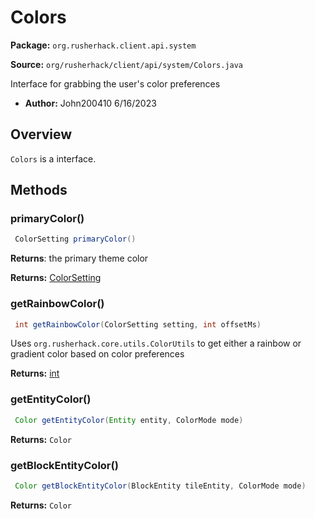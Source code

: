 # Colors

**Package:** `org.rusherhack.client.api.system`

**Source:** `org/rusherhack/client/api/system/Colors.java`

Interface for grabbing the user's color preferences
* **Author:** John200410 6/16/2023



## Overview

`Colors` is a interface.

## Methods

### primaryColor()

```java
 ColorSetting primaryColor()
```

**Returns**: the primary theme color



**Returns:** [ColorSetting](/client/api/setting/ColorSetting.md)

### getRainbowColor()

```java
 int getRainbowColor(ColorSetting setting, int offsetMs)
```

Uses `org.rusherhack.core.utils.ColorUtils` to get either a rainbow or gradient color based on color preferences

**Returns:** [int](https://docs.oracle.com/en/java/javase/21/docs/api/java.base/java/lang/Integer.html)

### getEntityColor()

```java
 Color getEntityColor(Entity entity, ColorMode mode)
```

**Returns:** `Color`

### getBlockEntityColor()

```java
 Color getBlockEntityColor(BlockEntity tileEntity, ColorMode mode)
```

**Returns:** `Color`

